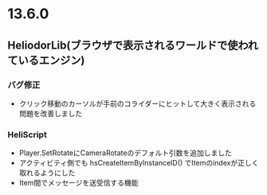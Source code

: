 # 13.6.0

## HeliodorLib(ブラウザで表示されるワールドで使われているエンジン)

### バグ修正
- クリック移動のカーソルが手前のコライダーにヒットして大きく表示される問題を改善しました

### HeliScript
- Player.SetRotateにCameraRotateのデフォルト引数を追加しました
- アクティビティ側でも hsCreateItemByInstanceID() でItemのindexが正しく取れるようにした
- Item間でメッセージを送受信する機能
